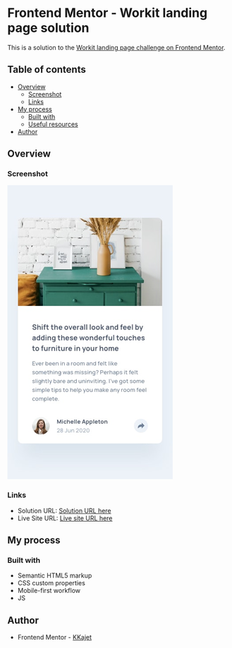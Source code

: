 # Frontend Mentor - Workit landing page solution

This is a solution to the [Workit landing page challenge on Frontend Mentor](https://www.frontendmentor.io/challenges/workit-landing-page-2fYnyle5lu).

## Table of contents

- [Overview](#overview)
  - [Screenshot](#screenshot)
  - [Links](#links)
- [My process](#my-process)
  - [Built with](#built-with)
  - [Useful resources](#useful-resources)
- [Author](#author)

## Overview

### Screenshot

![](./design/mobile-design.jpg)

### Links

- Solution URL: [Solution URL here]()
- Live Site URL: [Live site URL here]()

## My process

### Built with

- Semantic HTML5 markup
- CSS custom properties
- Mobile-first workflow
- JS

## Author

- Frontend Mentor - [KKajet](https://www.frontendmentor.io/profile/KKajet)
